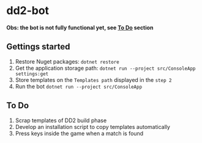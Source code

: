 # dd2-bot

**Obs: the bot is not fully functional yet, see [To Do](#to-do) section**

## Gettings started

1. Restore Nuget packages: `dotnet restore`
2. Get the application storage path: `dotnet run --project src/ConsoleApp settings:get`
3. Store templates on the `Templates path` displayed in the `step 2`
4. Run the bot `dotnet run --project src/ConsoleApp`

## To Do

1. Scrap templates of DD2 build phase
2. Develop an installation script to copy templates automatically
3. Press keys inside the game when a match is found